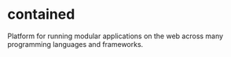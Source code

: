 # contained
Platform for running modular applications on the web across many programming languages and frameworks.

